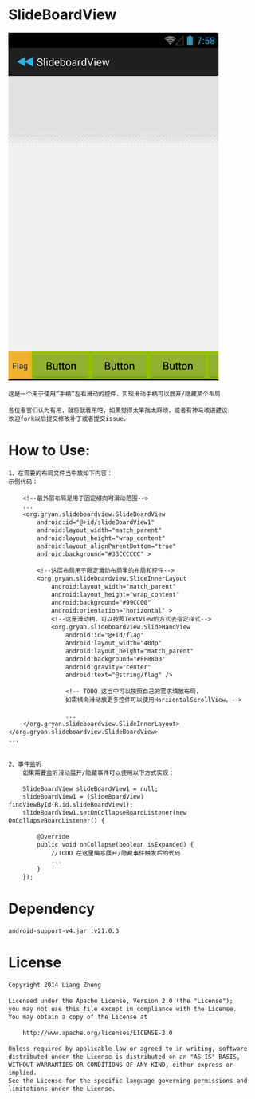SlideBoardView
======
![SlideBoardView](https://github.com/GinRyan/SlideBoardView/blob/master/snapshot/snapshot_rec.gif)

	这是一个用于使用“手柄”左右滑动的控件，实现滑动手柄可以展开/隐藏某个布局
	
	各位看官们认为有用，就将就着用吧，如果觉得太笨拙太麻烦，或者有神马改进建议，
	欢迎fork以后提交修改补丁或者提交issue。
	
How to Use:
======

	1、在需要的布局文件当中放如下内容：
	示例代码：
	
		<!--最外层布局是用于固定横向可滑动范围-->
		...
		<org.gryan.slideboardview.SlideBoardView
			android:id="@+id/slideBoardView1"
			android:layout_width="match_parent"
			android:layout_height="wrap_content"
			android:layout_alignParentBottom="true"
			android:background="#33CCCCCC" >

			<!--这层布局用于限定滑动布局里的布局和控件-->
			<org.gryan.slideboardview.SlideInnerLayout
				android:layout_width="match_parent"
				android:layout_height="wrap_content"
				android:background="#99CC00"
				android:orientation="horizontal" >
				<!--这是滑动柄，可以按照TextView的方式去指定样式-->
				<org.gryan.slideboardview.SlideHandView
					android:id="@+id/flag"
					android:layout_width="40dp"
					android:layout_height="match_parent"
					android:background="#FF8800"
					android:gravity="center"
					android:text="@string/flag" />

					<!-- TODO 这当中可以按照自己的需求填放布局，
					如需横向滑动放更多控件可以使用HorizontalScrollView。-->
					
					...
		</org.gryan.slideboardview.SlideInnerLayout>
	</org.gryan.slideboardview.SlideBoardView>
	...
		
	
	2、事件监听
		如果需要监听滑动展开/隐藏事件可以使用以下方式实现：
	
		SlideBoardView slideBoardView1 = null;
		slideBoardView1 = (SlideBoardView) findViewById(R.id.slideBoardView1);
		slideBoardView1.setOnCollapseBoardListener(new OnCollapseBoardListener() {

			@Override
			public void onCollapse(boolean isExpanded) {
				//TODO 在这里编写展开/隐藏事件触发后的代码
				...
			}
		});
	

Dependency
======

	android-support-v4.jar :v21.0.3

License
=======

	Copyright 2014 Liang Zheng

	Licensed under the Apache License, Version 2.0 (the "License");
	you may not use this file except in compliance with the License.
	You may obtain a copy of the License at

		http://www.apache.org/licenses/LICENSE-2.0

	Unless required by applicable law or agreed to in writing, software
	distributed under the License is distributed on an "AS IS" BASIS,
	WITHOUT WARRANTIES OR CONDITIONS OF ANY KIND, either express or implied.
	See the License for the specific language governing permissions and
	limitations under the License.